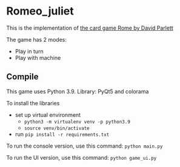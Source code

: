 # Romeo_juliet

This is the implementation of [the card game Rome by David Parlett](https://www.parlettgames.uk/oricards/romeo.html)

The game has 2 modes:

- Play in turn
- Play with machine

## Compile

This game uses Python 3.9.
Library: PyQt5 and colorama

To install the libraries

- set up virtual environment
  - `python3 -m virtualenv venv -p python3.9`
  - `source venv/bin/activate`
- run `pip install -r requirements.txt`

To run the console version, use this command: `python main.py`

To run the UI version, use this command: `python game_ui.py`
